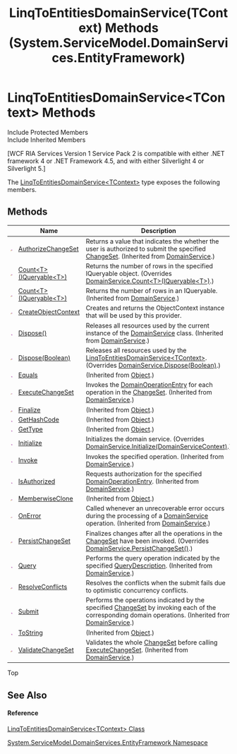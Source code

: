 ﻿---
title: LinqToEntitiesDomainService(TContext) Methods (System.ServiceModel.DomainServices.EntityFramework)
TOCTitle: LinqToEntitiesDomainService(TContext) Methods
ms:assetid: Methods.T:System.ServiceModel.DomainServices.EntityFramework.LinqToEntitiesDomainService`1
ms:mtpsurl: https://msdn.microsoft.com/en-us/library/Ff422892(v=VS.91)
ms:contentKeyID: 28755261
ms.date: 01/27/2012
mtps_version: v=VS.91
---

# LinqToEntitiesDomainService\<TContext\> Methods

Include Protected Members  
Include Inherited Members  

\[WCF RIA Services Version 1 Service Pack 2 is compatible with either .NET framework 4 or .NET Framework 4.5, and with either Silverlight 4 or Silverlight 5.\]

The [LinqToEntitiesDomainService\<TContext\>](ff423019\(v=vs.91\).md) type exposes the following members.

## Methods

<table>
<thead>
<tr class="header">
<th> </th>
<th>Name</th>
<th>Description</th>
</tr>
</thead>
<tbody>
<tr class="odd">
<td><img src="images\Ff422600.protmethod(en-us,VS.91).gif" title="Protected method" alt="Protected method" /></td>
<td><a href="ff422525(v=vs.91).md">AuthorizeChangeSet</a></td>
<td>Returns a value that indicates the whether the user is authorized to submit the specified <a href="ff422535(v=vs.91).md">ChangeSet</a>. (Inherited from <a href="ff422911(v=vs.91).md">DomainService</a>.)</td>
</tr>
<tr class="even">
<td><img src="images\Ff422600.protmethod(en-us,VS.91).gif" title="Protected method" alt="Protected method" /></td>
<td><a href="ff422873(v=vs.91).md">Count&lt;T&gt;(IQueryable&lt;T&gt;)</a></td>
<td>Returns the number of rows in the specified IQueryable object. (Overrides <a href="ff422050(v=vs.91).md">DomainService.Count&lt;T&gt;(IQueryable&lt;T&gt;)</a>.)</td>
</tr>
<tr class="odd">
<td><img src="images\Ff422600.protmethod(en-us,VS.91).gif" title="Protected method" alt="Protected method" /></td>
<td><a href="ff422050(v=vs.91).md">Count&lt;T&gt;(IQueryable&lt;T&gt;)</a></td>
<td>Returns the number of rows in an IQueryable. (Inherited from <a href="ff422911(v=vs.91).md">DomainService</a>.)</td>
</tr>
<tr class="even">
<td><img src="images\Ff422600.protmethod(en-us,VS.91).gif" title="Protected method" alt="Protected method" /></td>
<td><a href="ff422712(v=vs.91).md">CreateObjectContext</a></td>
<td>Creates and returns the ObjectContext instance that will be used by this provider.</td>
</tr>
<tr class="odd">
<td><img src="images\Ff423329.pubmethod(en-us,VS.91).gif" title="Public method" alt="Public method" /></td>
<td><a href="ff422146(v=vs.91).md">Dispose()</a></td>
<td>Releases all resources used by the current instance of the <a href="ff422911(v=vs.91).md">DomainService</a> class. (Inherited from <a href="ff422911(v=vs.91).md">DomainService</a>.)</td>
</tr>
<tr class="even">
<td><img src="images\Ff422600.protmethod(en-us,VS.91).gif" title="Protected method" alt="Protected method" /></td>
<td><a href="ff423064(v=vs.91).md">Dispose(Boolean)</a></td>
<td>Releases all resources used by the <a href="ff423019(v=vs.91).md">LinqToEntitiesDomainService&lt;TContext&gt;</a>. (Overrides <a href="ff422574(v=vs.91).md">DomainService.Dispose(Boolean)</a>.)</td>
</tr>
<tr class="odd">
<td><img src="images\Ff423329.pubmethod(en-us,VS.91).gif" title="Public method" alt="Public method" /></td>
<td><a href="https://docs.microsoft.com/en-us/dotnet/api/system.object.equals?redirectedfrom=MSDN#System_Object_Equals_System_Object_">Equals</a></td>
<td>(Inherited from <a href="https://msdn.microsoft.com/en-us/library/e5kfa45b">Object</a>.)</td>
</tr>
<tr class="even">
<td><img src="images\Ff422600.protmethod(en-us,VS.91).gif" title="Protected method" alt="Protected method" /></td>
<td><a href="ff422312(v=vs.91).md">ExecuteChangeSet</a></td>
<td>Invokes the <a href="ff423137(v=vs.91).md">DomainOperationEntry</a> for each operation in the <a href="ff422535(v=vs.91).md">ChangeSet</a>. (Inherited from <a href="ff422911(v=vs.91).md">DomainService</a>.)</td>
</tr>
<tr class="odd">
<td><img src="images\Ff422600.protmethod(en-us,VS.91).gif" title="Protected method" alt="Protected method" /></td>
<td><a href="https://msdn.microsoft.com/en-us/library/4k87zsw7">Finalize</a></td>
<td>(Inherited from <a href="https://msdn.microsoft.com/en-us/library/e5kfa45b">Object</a>.)</td>
</tr>
<tr class="even">
<td><img src="images\Ff423329.pubmethod(en-us,VS.91).gif" title="Public method" alt="Public method" /></td>
<td><a href="https://msdn.microsoft.com/en-us/library/zdee4b3y">GetHashCode</a></td>
<td>(Inherited from <a href="https://msdn.microsoft.com/en-us/library/e5kfa45b">Object</a>.)</td>
</tr>
<tr class="odd">
<td><img src="images\Ff423329.pubmethod(en-us,VS.91).gif" title="Public method" alt="Public method" /></td>
<td><a href="https://msdn.microsoft.com/en-us/library/dfwy45w9">GetType</a></td>
<td>(Inherited from <a href="https://msdn.microsoft.com/en-us/library/e5kfa45b">Object</a>.)</td>
</tr>
<tr class="even">
<td><img src="images\Ff423329.pubmethod(en-us,VS.91).gif" title="Public method" alt="Public method" /></td>
<td><a href="ff423187(v=vs.91).md">Initialize</a></td>
<td>Initializes the domain service. (Overrides <a href="ff423313(v=vs.91).md">DomainService.Initialize(DomainServiceContext)</a>.)</td>
</tr>
<tr class="odd">
<td><img src="images\Ff423329.pubmethod(en-us,VS.91).gif" title="Public method" alt="Public method" /></td>
<td><a href="ff422495(v=vs.91).md">Invoke</a></td>
<td>Invokes the specified operation. (Inherited from <a href="ff422911(v=vs.91).md">DomainService</a>.)</td>
</tr>
<tr class="even">
<td><img src="images\Ff423329.pubmethod(en-us,VS.91).gif" title="Public method" alt="Public method" /></td>
<td><a href="ff422558(v=vs.91).md">IsAuthorized</a></td>
<td>Requests authorization for the specified <a href="ff423137(v=vs.91).md">DomainOperationEntry</a>. (Inherited from <a href="ff422911(v=vs.91).md">DomainService</a>.)</td>
</tr>
<tr class="odd">
<td><img src="images\Ff422600.protmethod(en-us,VS.91).gif" title="Protected method" alt="Protected method" /></td>
<td><a href="https://msdn.microsoft.com/en-us/library/57ctke0a">MemberwiseClone</a></td>
<td>(Inherited from <a href="https://msdn.microsoft.com/en-us/library/e5kfa45b">Object</a>.)</td>
</tr>
<tr class="even">
<td><img src="images\Ff422600.protmethod(en-us,VS.91).gif" title="Protected method" alt="Protected method" /></td>
<td><a href="ff422662(v=vs.91).md">OnError</a></td>
<td>Called whenever an unrecoverable error occurs during the processing of a <a href="ff422911(v=vs.91).md">DomainService</a> operation. (Inherited from <a href="ff422911(v=vs.91).md">DomainService</a>.)</td>
</tr>
<tr class="odd">
<td><img src="images\Ff422600.protmethod(en-us,VS.91).gif" title="Protected method" alt="Protected method" /></td>
<td><a href="ff423204(v=vs.91).md">PersistChangeSet</a></td>
<td>Finalizes changes after all the operations in the <a href="ff422535(v=vs.91).md">ChangeSet</a> have been invoked. (Overrides <a href="ff422655(v=vs.91).md">DomainService.PersistChangeSet()</a>.)</td>
</tr>
<tr class="even">
<td><img src="images\Ff423329.pubmethod(en-us,VS.91).gif" title="Public method" alt="Public method" /></td>
<td><a href="ff422957(v=vs.91).md">Query</a></td>
<td>Performs the query operation indicated by the specified <a href="ff422741(v=vs.91).md">QueryDescription</a>. (Inherited from <a href="ff422911(v=vs.91).md">DomainService</a>.)</td>
</tr>
<tr class="odd">
<td><img src="images\Ff422600.protmethod(en-us,VS.91).gif" title="Protected method" alt="Protected method" /></td>
<td><a href="ff422901(v=vs.91).md">ResolveConflicts</a></td>
<td>Resolves the conflicts when the submit fails due to optimistic concurrency conflicts.</td>
</tr>
<tr class="even">
<td><img src="images\Ff423329.pubmethod(en-us,VS.91).gif" title="Public method" alt="Public method" /></td>
<td><a href="ff422511(v=vs.91).md">Submit</a></td>
<td>Performs the operations indicated by the specified <a href="ff422535(v=vs.91).md">ChangeSet</a> by invoking each of the corresponding domain operations. (Inherited from <a href="ff422911(v=vs.91).md">DomainService</a>.)</td>
</tr>
<tr class="odd">
<td><img src="images\Ff423329.pubmethod(en-us,VS.91).gif" title="Public method" alt="Public method" /></td>
<td><a href="https://msdn.microsoft.com/en-us/library/7bxwbwt2">ToString</a></td>
<td>(Inherited from <a href="https://msdn.microsoft.com/en-us/library/e5kfa45b">Object</a>.)</td>
</tr>
<tr class="even">
<td><img src="images\Ff422600.protmethod(en-us,VS.91).gif" title="Protected method" alt="Protected method" /></td>
<td><a href="ff422900(v=vs.91).md">ValidateChangeSet</a></td>
<td>Validates the whole <a href="ff422535(v=vs.91).md">ChangeSet</a> before calling <a href="ff422312(v=vs.91).md">ExecuteChangeSet</a>. (Inherited from <a href="ff422911(v=vs.91).md">DomainService</a>.)</td>
</tr>
</tbody>
</table>

Top

## See Also

#### Reference

[LinqToEntitiesDomainService\<TContext\> Class](ff423019\(v=vs.91\).md)

[System.ServiceModel.DomainServices.EntityFramework Namespace](ff422378\(v=vs.91\).md)


